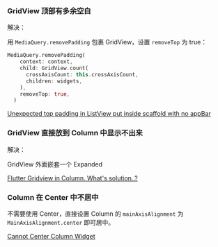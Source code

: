 ### GridView 顶部有多余空白

解决：

用 `MediaQuery.removePadding` 包裹 GridView，设置 `removeTop` 为 true：

```dart
MediaQuery.removePadding(
    context: context,
    child: GridView.count(
      crossAxisCount: this.crossAxisCount,
      children: widgets,
    ),
    removeTop: true,
  )
```

[Unexpected top padding in ListView put inside scaffold with no appBar](https://github.com/flutter/flutter/issues/14842#issuecomment-371344881)

### GridView 直接放到 Column 中显示不出来

解决：

GridView 外面嵌套一个 Expanded

[Flutter Gridview in Column. What's solution..?](https://stackoverflow.com/a/51167158)

### Column 在 Center 中不居中

不需要使用 Center，直接设置 Column 的 `mainAxisAlignment` 为 `MainAxisAlignment.center` 即可居中。

[Cannot Center Column Widget](https://stackoverflow.com/a/53581804)